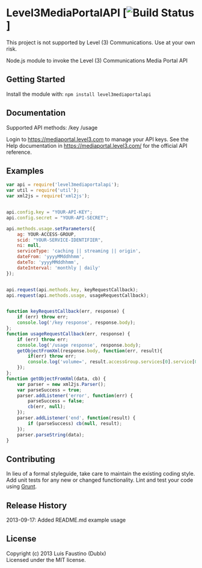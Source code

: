 # Level3MediaPortalAPI [![Build Status](https://www.codeship.io/projects/e2ff1030-b989-0131-6d93-5a9852908a01/status)]

This project is not supported by Level (3) Communications. 
Use at your own risk.

Node.js module to invoke the Level (3) Communications Media Portal API 

## Getting Started
Install the module with: `npm install level3mediaportalapi`

## Documentation
Supported API methods:
/key
/usage

Login to https://mediaportal.level3.com to manage your API keys. 
See the Help documentation in https://mediaportal.level3.com/ for the official API reference.

## Examples
```javascript
var api = require('level3mediaportalapi');
var util = require('util');
var xml2js = require('xml2js');


api.config.key = "YOUR-API-KEY";
api.config.secret = "YOUR-API-SECRET";

api.methods.usage.setParameters({
	ag: YOUR-ACCESS-GROUP,
	scid: "YOUR-SERVICE-IDENTIFIER",
	ni: null,
	serviceType: 'caching || streaming || origin',
	dateFrom: 'yyyyMMddhhmm',
	dateTo: 'yyyyMMddhhmm',
	dateInterval: 'monthly | daily'
});


api.request(api.methods.key, keyRequestCallback);
api.request(api.methods.usage, usageRequestCallback);


function keyRequestCallback(err, response) {
	if (err) throw err;
	console.log('/key response', response.body);
};
function usageRequestCallback(err, response) {
	if (err) throw err;
	console.log('/usage response', response.body);
	getObjectFromXml(response.body, function(err, result){
		if(err) throw err;
		console.log('volume=', result.accessGroup.services[0].service[0].summaryData[0].volume);
	});
};
function getObjectFromXml(data, cb) {
	var parser = new xml2js.Parser();
	var parseSuccess = true;
	parser.addListener('error', function(err) {
		parseSuccess = false;
		cb(err, null);
	});
	parser.addListener('end', function(result) {
		if (parseSuccess) cb(null, result);
	});
	parser.parseString(data);
}
```

## Contributing
In lieu of a formal styleguide, take care to maintain the existing coding style. Add unit tests for any new or changed functionality. Lint and test your code using [Grunt](http://gruntjs.com/).

## Release History
2013-09-17: Added README.md example usage

## License
Copyright (c) 2013 Luis Faustino (Dublx)  
Licensed under the MIT license.
